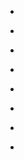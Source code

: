 
- [](/2018/03/72157688688295540/)

- [](/2010/06/72157624234499706/)

- [](/2008/11/3048180138/)

- [](/2008/11/72157710996082513/)

- [](/2006/11/288525040/)

- [](/2006/10/283671097/)

- [](/2006/04/121882754/)

- [](/2006/03/118022394/)
